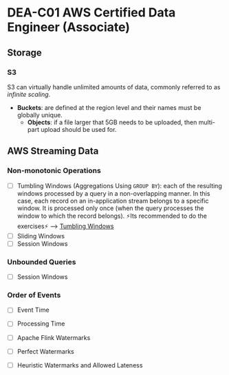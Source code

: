 # DEA-C01 AWS Certified Data Engineer (Associate)

## Storage

### S3

S3 can virtually handle unlimited amounts of data, commonly referred to as *infinite scaling*. 

- **Buckets**: are defined at the region level and their names must be globally unique.
  - **Objects**: if a file larger that 5GB needs to be uploaded, then multi-part upload should be used for.

## AWS Streaming Data

### Non-monotonic Operations

- [ ] Tumbling Windows (Aggregations Using ```GROUP BY```): each of the resulting windows processed by a query in a non-overlapping manner. In this case, each record on an in-application stream belongs to a specific window. It is processed only once (when the query processes the window to which the record belongs).  ⚡Its recommended to do the exercises⚡ --> [Tumbling Windows](https://docs.aws.amazon.com/kinesisanalytics/latest/dev/tumbling-window-concepts.html)
- [ ] Sliding Windows
- [ ] Session Windows

### Unbounded Queries

- [ ] Session Windows

### Order of Events

- [ ] Event Time
- [ ] Processing Time

- [ ] Apache Flink Watermarks
- [ ] Perfect Watermarks
- [ ] Heuristic Watermarks and Allowed Lateness
